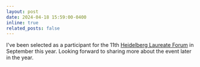 ```yaml
---
layout: post
date: 2024-04-18 15:59:00-0400
inline: true
related_posts: false
---
```


I've been selected as a participant for the 11th [Heidelberg Laureate Forum](https://www.heidelberg-laureate-forum.org/forum/11th-hlf-2024.html) in September this year. Looking forward to sharing more about the event later in the year.
